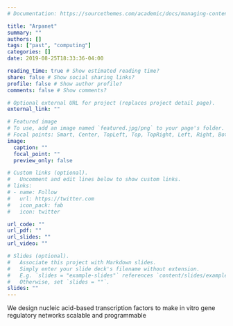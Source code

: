 ```yaml
---
# Documentation: https://sourcethemes.com/academic/docs/managing-content/

title: "Arpanet"
summary: ""
authors: []
tags: ["past", "computing"]
categories: []
date: 2019-08-25T18:33:36-04:00

reading_time: true # Show estimated reading time?
share: false # Show social sharing links?
profile: false # Show author profile?
comments: false # Show comments?

# Optional external URL for project (replaces project detail page).
external_link: ""

# Featured image
# To use, add an image named `featured.jpg/png` to your page's folder.
# Focal points: Smart, Center, TopLeft, Top, TopRight, Left, Right, BottomLeft, Bottom, BottomRight.
image:
  caption: ""
  focal_point: ""
  preview_only: false

# Custom links (optional).
#   Uncomment and edit lines below to show custom links.
# links:
# - name: Follow
#   url: https://twitter.com
#   icon_pack: fab
#   icon: twitter

url_code: ""
url_pdf: ""
url_slides: ""
url_video: ""

# Slides (optional).
#   Associate this project with Markdown slides.
#   Simply enter your slide deck's filename without extension.
#   E.g. `slides = "example-slides"` references `content/slides/example-slides.md`.
#   Otherwise, set `slides = ""`.
slides: ""
---
```


We design nucleic acid-based transcription factors to make in vitro gene regulatory networks scalable and programmable